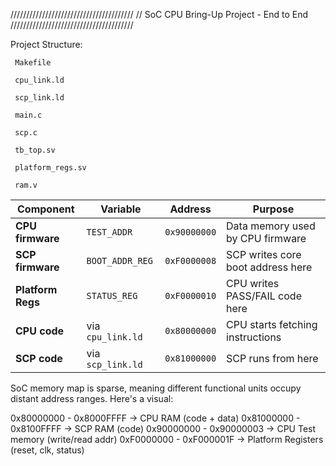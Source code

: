 ///////////////////////////////////////
// SoC CPU Bring-Up Project - End to End
///////////////////////////////////////

Project Structure:

     Makefile
 
     cpu_link.ld
     
     scp_link.ld
     
     main.c
     
     scp.c
     
     tb_top.sv
     
     platform_regs.sv
     
     ram.v

| Component         | Variable          | Address      | Purpose                           |
| ----------------- | ----------------- | ------------ | --------------------------------- |
| **CPU firmware**  | `TEST_ADDR`       | `0x90000000` | Data memory used by CPU firmware  |
| **SCP firmware**  | `BOOT_ADDR_REG`   | `0xF0000008` | SCP writes core boot address here |
| **Platform Regs** | `STATUS_REG`      | `0xF0000010` | CPU writes PASS/FAIL code here    |
| **CPU code**      | via `cpu_link.ld` | `0x80000000` | CPU starts fetching instructions  |
| **SCP code**      | via `scp_link.ld` | `0x81000000` | SCP runs from here                |

SoC memory map is sparse, meaning different functional units occupy distant address ranges. Here's a visual:

0x80000000 - 0x8000FFFF -> CPU RAM (code + data)
0x81000000 - 0x8100FFFF -> SCP RAM (code)
0x90000000 - 0x90000003 -> CPU Test memory (write/read addr)
0xF0000000 - 0xF000001F -> Platform Registers (reset, clk, status)
